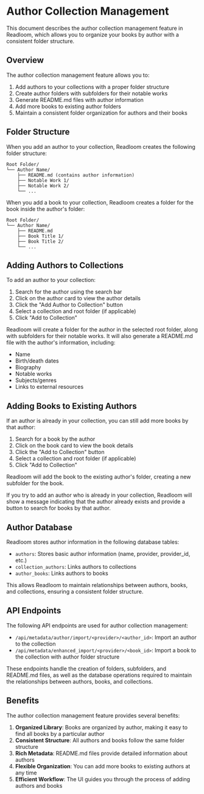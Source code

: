 # Author Collection Management

This document describes the author collection management feature in Readloom, which allows you to organize your books by author with a consistent folder structure.

## Overview

The author collection management feature allows you to:

1. Add authors to your collections with a proper folder structure
2. Create author folders with subfolders for their notable works
3. Generate README.md files with author information
4. Add more books to existing author folders
5. Maintain a consistent folder organization for authors and their books

## Folder Structure

When you add an author to your collection, Readloom creates the following folder structure:

```
Root Folder/
└── Author Name/
    ├── README.md (contains author information)
    ├── Notable Work 1/
    ├── Notable Work 2/
    └── ...
```

When you add a book to your collection, Readloom creates a folder for the book inside the author's folder:

```
Root Folder/
└── Author Name/
    ├── README.md
    ├── Book Title 1/
    ├── Book Title 2/
    └── ...
```

## Adding Authors to Collections

To add an author to your collection:

1. Search for the author using the search bar
2. Click on the author card to view the author details
3. Click the "Add Author to Collection" button
4. Select a collection and root folder (if applicable)
5. Click "Add to Collection"

Readloom will create a folder for the author in the selected root folder, along with subfolders for their notable works. It will also generate a README.md file with the author's information, including:

- Name
- Birth/death dates
- Biography
- Notable works
- Subjects/genres
- Links to external resources

## Adding Books to Existing Authors

If an author is already in your collection, you can still add more books by that author:

1. Search for a book by the author
2. Click on the book card to view the book details
3. Click the "Add to Collection" button
4. Select a collection and root folder (if applicable)
5. Click "Add to Collection"

Readloom will add the book to the existing author's folder, creating a new subfolder for the book.

If you try to add an author who is already in your collection, Readloom will show a message indicating that the author already exists and provide a button to search for books by that author.

## Author Database

Readloom stores author information in the following database tables:

- `authors`: Stores basic author information (name, provider, provider_id, etc.)
- `collection_authors`: Links authors to collections
- `author_books`: Links authors to books

This allows Readloom to maintain relationships between authors, books, and collections, ensuring a consistent folder structure.

## API Endpoints

The following API endpoints are used for author collection management:

- `/api/metadata/author/import/<provider>/<author_id>`: Import an author to the collection
- `/api/metadata/enhanced_import/<provider>/<book_id>`: Import a book to the collection with author folder structure

These endpoints handle the creation of folders, subfolders, and README.md files, as well as the database operations required to maintain the relationships between authors, books, and collections.

## Benefits

The author collection management feature provides several benefits:

1. **Organized Library**: Books are organized by author, making it easy to find all books by a particular author
2. **Consistent Structure**: All authors and books follow the same folder structure
3. **Rich Metadata**: README.md files provide detailed information about authors
4. **Flexible Organization**: You can add more books to existing authors at any time
5. **Efficient Workflow**: The UI guides you through the process of adding authors and books
